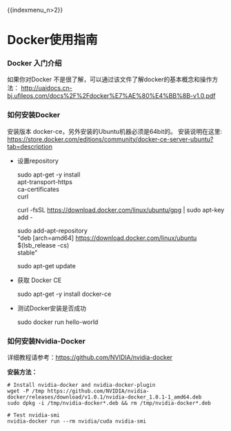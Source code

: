 {{indexmenu_n>2}}

# Docker使用指南

### Docker 入门介绍

如果你对Docker 不是很了解，可以通过该文件了解docker的基本概念和操作方法：
<http://uaidocs.cn-bj.ufileos.com/docs%2F%2Fdocker%E7%AE%80%E4%BB%8B-v1.0.pdf>

### 如何安装Docker

安装版本 docker-ce，另外安装的Ubuntu机器必须是64bit的。 安装说明在这里:
<https://store.docker.com/editions/community/docker-ce-server-ubuntu?tab=description>

  - 设置repository



    sudo apt-get -y install \
      apt-transport-https \
      ca-certificates \
      curl
    
    curl -fsSL https://download.docker.com/linux/ubuntu/gpg | sudo apt-key add -
    
    sudo add-apt-repository \
           "deb [arch=amd64] https://download.docker.com/linux/ubuntu \
           $(lsb_release -cs) \
           stable"
    
    sudo apt-get update

  - 获取 Docker CE



    sudo apt-get -y install docker-ce

  - 测试Docker安装是否成功



    sudo docker run hello-world

### 如何安装Nvidia-Docker

详细教程请参考：<https://github.com/NVIDIA/nvidia-docker>

**安装方法：**

    # Install nvidia-docker and nvidia-docker-plugin
    wget -P /tmp https://github.com/NVIDIA/nvidia-docker/releases/download/v1.0.1/nvidia-docker_1.0.1-1_amd64.deb
    sudo dpkg -i /tmp/nvidia-docker*.deb && rm /tmp/nvidia-docker*.deb
    
    # Test nvidia-smi
    nvidia-docker run --rm nvidia/cuda nvidia-smi
